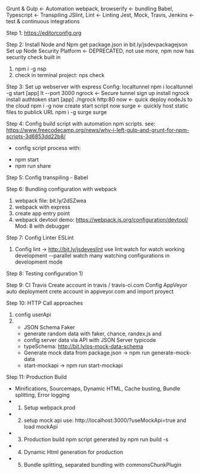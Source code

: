 Grunt & Gulp <- Automation
webpack, browserify <- bundling
Babel, Typescript <- Transpiling
JSlint, Lint <- Linting
Jest, Mock, Travis, Jenkins <- test & continuous integrations

Step 1:
https://editorconfig.org

Step 2:
Install Node and Npm
get package.json in bit.ly/jsdevpackagejson
Set up Node Security Platform <- DEPRECATED, not use more, npm now has security check built in
  1) npm i -g nsp
  2) check in terminal project: nps check

Step 3:
Set up webserver with express
Config: localtunnel
  npm i localtunnel -g
  start [app]
  lt --port 3000
ngrock <- Secure tunnel
  sign up
  install ngrock
  install authtoken
  start [app]
  ./ngrock http:80
now <- quick deploy nodeJs to the cloud
  npm i -g now
  create start script
  now
surge <- quickly host static files to publick URL
  npm i -g surge
  surge

Step 4: Config build script with automation npm scripts.
 see: https://www.freecodecamp.org/news/why-i-left-gulp-and-grunt-for-npm-scripts-3d6853dd22b8/
 * config script process with:
  - npm start
  - npm run share

Step 5: Config transpiling - Babel

Step 6: Bundling configuration with webpack
  1) webpack file: bit.ly/2dSZwea
  2) webpack with express
  3) create app entry point
  4) webpack devtool demo: https://webpack.js.org/configuration/devtool/ Mod: 8 with debugger

Step 7: Config Linter ESLint
  1) Config lint -> http://bit.ly/jsdeveslint
    use lint:watch for watch working development
    --parallel watch many watching configurations in development mode

Step 8: Testing configuration
  1)

Step 9: CI Travis
  Create account in travis / travis-ci.com
  Config AppVeyor auto deployment
    crete account in appveyor.com and import proyect

Step 10: HTTP Call approaches
  1) config userApi
  2)  - JSON Schema Faker
      - generate random data with faker, chance, randex.js and
      - config server data via API with JSON Server typicode
      - typeSchema: http://bit.ly/ps-mock-data-schema
      - Generate mock data from package.json -> npm run generate-mock-data
      - start-mockapi -> npm run start-mockapi

Step 11: Production Build
  - Minifications, Sourcemaps, Dynamic HTML, Cache busting, Bundle splitting, Error logging
  - 1) Setup webpack.prod
  - 2) setup mock api use: http://localhost:3000/?useMockApi=true and load mockApi
  - 3) Production build npm script generated by npm run build -s
  - 4) Dynamic Html generation for production
  - 5) Bundle splitting, separated bundling with commonsChunkPlugin
